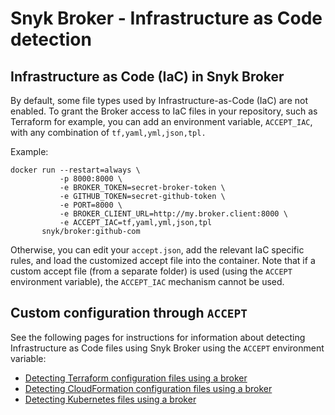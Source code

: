 # Snyk Broker - Infrastructure as Code detection

## **Infrastructure as Code (IaC) in Snyk Broker**

By default, some file types used by Infrastructure-as-Code (IaC) are not enabled. To grant the Broker access to IaC files in your repository, such as Terraform for example, you can add an environment variable, `ACCEPT_IAC`, with any combination of `tf,yaml,yml,json,tpl.`

Example:

```
docker run --restart=always \
           -p 8000:8000 \
           -e BROKER_TOKEN=secret-broker-token \
           -e GITHUB_TOKEN=secret-github-token \
           -e PORT=8000 \
           -e BROKER_CLIENT_URL=http://my.broker.client:8000 \
           -e ACCEPT_IAC=tf,yaml,yml,json,tpl
       snyk/broker:github-com
```

Otherwise, you can edit your `accept.json`, add the relevant IaC specific rules, and load the customized accept file into the container. Note that if a custom accept file (from a separate folder) is used (using the `ACCEPT` environment variable), the `ACCEPT_IAC` mechanism cannot be used.

## Custom configuration through `ACCEPT`

See the following pages for instructions for information about detecting Infrastructure as Code files using Snyk Broker using the `ACCEPT` environment variable:

* [Detecting Terraform configuration files using a broker](detecting-terraform-configuration-files-using-snyk-broker-custom.md)
* [Detecting CloudFormation configuration files using a broker](detecting-cloudformation-configuration-files-using-snyk-broker-custom.md)
* [Detecting Kubernetes files using a broker](detecting-kubernetes-configuration-files-using-a-broker.md)

